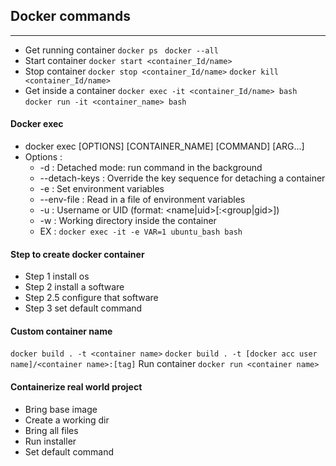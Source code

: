 ## Docker commands
------------------------------
* Get running container
`docker ps `
`docker --all`
* Start container
`docker start <container_Id/name>`
* Stop container
`docker stop <container_Id/name>`
`docker kill <container_Id/name>`
* Get inside a container
`docker exec -it <container_Id/name> bash`
`docker run -it <container_name> bash`
#### Docker exec
- docker exec [OPTIONS] [CONTAINER_NAME] [COMMAND] [ARG...]
- Options :
  - -d : Detached mode: run command in the background
  - --detach-keys : Override the key sequence for detaching a container
  - -e : Set environment variables
  - --env-file : Read in a file of environment variables
  - -u : Username or UID (format: <name|uid>[:<group|gid>])
  - -w : Working directory inside the container
  - EX : `docker exec -it -e VAR=1 ubuntu_bash bash`

#### Step to create docker container
* Step 1 install os
* Step 2 install a software
* Step 2.5 configure that software
* Step 3 set default command

#### Custom container name
`docker build . -t <container name>`
`docker build . -t [docker acc user name]/<container name>:[tag]`
Run container
`docker run <container name>`

#### Containerize real world project
- Bring base image
- Create a working dir
- Bring all files
- Run installer
- Set default command